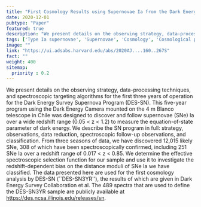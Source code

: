 ```yaml
---
title: "First Cosmology Results using Supernovae Ia from the Dark Energy Survey: Survey Overview, Performance, and Supernova Spectroscopy"
date: 2020-12-01
pubtype: "Paper"
featured: true
description: "We present details on the observing strategy, data-processing techniques, and spectroscopic targeting algorithms for the first three years of operation for the Dark Energy Survey Supernova Program (DES-SN). This five-year program using the Dark Energy Camera mounted on the 4 m Blanco telescope in Chile was designed to discover and follow supernovae (SNe) Ia over a wide redshift range (0.05 < z < 1.2) to measure the equation-of-state parameter of dark energy. We describe the SN program in full: strategy, observations, data reduction, spectroscopic follow-up observations, and classification. From three seasons of data, we have discovered 12,015 likely SNe, 308 of which have been spectroscopically confirmed, including 251 SNe Ia over a redshift range of 0.017 < z < 0.85. We determine the effective spectroscopic selection function for our sample and use it to investigate the redshift-dependent bias on the distance moduli of SNe Ia we have classified. The data presented here are used for the first cosmology analysis by DES-SN (``DES-SN3YR''), the results of which are given in Dark Energy Survey Collaboration et al. The 489 spectra that are used to define the DES-SN3YR sample are publicly available at https://des.ncsa.illinois.edu/releases/sn."
tags: ['Type Ia supernovae', 'Supernovae', 'Cosmology', 'Cosmological parameters', 'Observational cosmology', 'Sky surveys', '1728', '1668', '343', '339', '1146', '1464', 'Astrophysics - Cosmology and Nongalactic Astrophysics']
image: ""
link: "https://ui.adsabs.harvard.edu/abs/2020AJ....160..267S"
fact: ""
weight: 400
sitemap:
  priority : 0.2
---
```


We present details on the observing strategy, data-processing techniques, and spectroscopic targeting algorithms for the first three years of operation for the Dark Energy Survey Supernova Program (DES-SN). This five-year program using the Dark Energy Camera mounted on the 4 m Blanco telescope in Chile was designed to discover and follow supernovae (SNe) Ia over a wide redshift range (0.05 < z < 1.2) to measure the equation-of-state parameter of dark energy. We describe the SN program in full: strategy, observations, data reduction, spectroscopic follow-up observations, and classification. From three seasons of data, we have discovered 12,015 likely SNe, 308 of which have been spectroscopically confirmed, including 251 SNe Ia over a redshift range of 0.017 < z < 0.85. We determine the effective spectroscopic selection function for our sample and use it to investigate the redshift-dependent bias on the distance moduli of SNe Ia we have classified. The data presented here are used for the first cosmology analysis by DES-SN (``DES-SN3YR''), the results of which are given in Dark Energy Survey Collaboration et al. The 489 spectra that are used to define the DES-SN3YR sample are publicly available at https://des.ncsa.illinois.edu/releases/sn.
